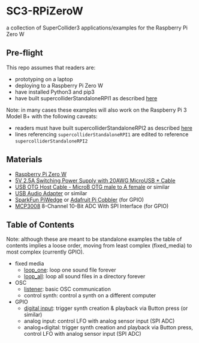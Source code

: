 # SC3-RPiZeroW
a collection of SuperCollider3 applications/examples for the Raspberry Pi Zero W

## Pre-flight

This repo assumes that readers are:
* prototyping on a laptop
* deploying to a Raspberry Pi Zero W
* have installed Python3 and pip3
* have built supercolliderStandaloneRPI1 as described [here](https://github.com/redFrik/supercolliderStandaloneRPI1)

Note: in many cases these examples will also work on the Raspberry Pi 3 Model B+ with the following caveats:
* readers must have built supercolliderStandaloneRPI2 as described [here](https://github.com/redFrik/supercolliderStandaloneRPI2)
* lines referencing `supercolliderStandaloneRPI1` are edited to reference `supercolliderStandaloneRPI2`


## Materials
* [Raspberry Pi Zero W](https://www.adafruit.com/product/3708)
* [5V 2.5A Switching Power Supply with 20AWG MicroUSB * Cable](https://www.adafruit.com/product/1995)
* [USB OTG Host Cable - MicroB OTG male to A female](https://www.adafruit.com/product/1099) or similar
* [USB Audio Adapter](https://www.adafruit.com/product/1475) or similar
* [SparkFun PiWedge](https://www.sparkfun.com/products/13717) or [Adafruit Pi Cobbler](https://www.adafruit.com/product/2028) (for GPIO)
* [MCP3008](https://www.adafruit.com/product/856) 8-Channel 10-Bit ADC With SPI Interface (for GPIO)


## Table of Contents

Note: although these are meant to be standalone examples the table of contents implies a loose order, moving from least complex (fixed_media) to most complex (currently GPIO).

* fixed media
  * [loop_one](https://github.com/caseyanderson/SC3-RPiZeroW/blob/master/fixed_media/loop_one/loop_one.md): loop one sound file forever
  * [loop_all](https://github.com/caseyanderson/SC3-RPiZeroW/tree/master/fixed_media/loop_all): loop all sound files in a directory forever
* OSC
  * [listener](https://github.com/caseyanderson/SC3-RPiZeroW/blob/master/OSC/listener/listener.md): basic OSC communication
  * control synth: control a synth on a different computer
* GPIO
  * [digital input](https://github.com/caseyanderson/SC3-RPiZeroW/blob/master/GPIO/digital_input/digital_input.md): trigger synth creation & playback via Button press (or similar)
  * analog input: control LFO with analog sensor input (SPI ADC)
  * analog+digital: trigger synth creation and playback via Button press, control LFO with analog sensor input (SPI ADC)
